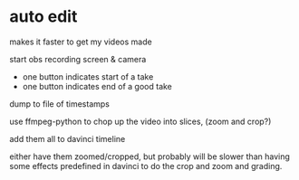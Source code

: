 # auto edit

makes it faster to get my videos made

start obs recording screen & camera

* one button indicates start of a take
* one button indicates end of a good take

dump to file of timestamps

use ffmpeg-python to chop up the video into slices, (zoom and crop?)

add them all to davinci timeline

either have them zoomed/cropped, but probably will be slower than having some effects predefined in davinci to do the crop and zoom and grading.

